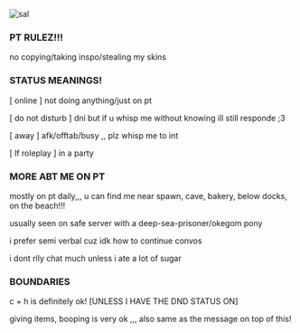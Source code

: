 
![sal](https://github.com/kyubao/kyubao/assets/144448426/60a24223-81d3-44fc-a7be-4c71009e1956)

###  PT RULEZ!!!

no copying/taking inspo/stealing my skins

### STATUS MEANINGS!

[ online ] not doing anything/just on pt 

[ do not disturb ] dni but if u whisp me without knowing ill still responde ;3

[ away ] afk/offtab/busy ,, plz whisp me to int

[ lf roleplay ] in a party

### MORE ABT ME ON PT

mostly on pt daily,,,  u can find me near spawn, cave, bakery, below docks, on the beach!!!

usually seen on safe server with a deep-sea-prisoner/okegom pony

i prefer semi verbal cuz idk how to continue convos

i dont rlly chat much unless i ate a lot of sugar

### BOUNDARIES 

c + h is definitely ok! [UNLESS I HAVE THE DND STATUS ON]

giving items, booping is very ok  ,,, also same as the message on top of this!
